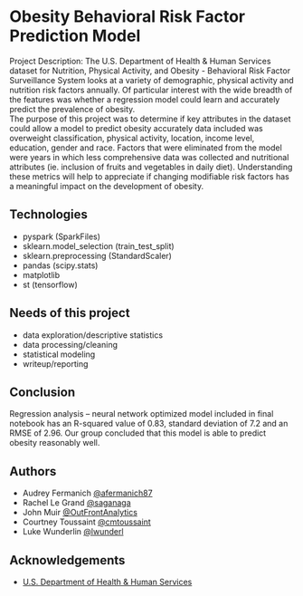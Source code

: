 # Obesity Behavioral Risk Factor Prediction Model 

Project Description: The U.S. Department of Health & Human Services dataset for Nutrition, Physical Activity, and Obesity - Behavioral Risk Factor Surveillance System looks at a variety of demographic, physical activity and nutrition risk factors annually.  Of particular interest with the wide breadth of the features was whether a regression model could learn and accurately predict the prevalence of obesity.  
The purpose of this project was to determine if key attributes in the dataset could allow a model to predict obesity accurately data included was overweight classification, physical activity, location, income level, education, gender and race.  Factors that were eliminated from the model were years in which less comprehensive data was collected and nutritional attributes (ie. inclusion of fruits and vegetables in daily diet).  Understanding these metrics will help to appreciate if changing modifiable risk factors has a meaningful impact on the development of obesity.

## Technologies
-	pyspark (SparkFiles)
-	sklearn.model_selection (train_test_split)
-	sklearn.preprocessing (StandardScaler) 
-	pandas (scipy.stats) 
-	matplotlib
-	st (tensorflow)

## Needs of this project
- data exploration/descriptive statistics
- data processing/cleaning
- statistical modeling
- writeup/reporting

## Conclusion
Regression analysis – neural network optimized model included in final notebook has an R-squared value of 0.83, standard deviation of 7.2 and an RMSE of 2.96.  Our group concluded that this model is able to predict obesity reasonably well.   

## Authors

- Audrey Fermanich [@afermanich87](https://www.github.com/afermanich87)
- Rachel Le Grand [@saganaga](https://github.com/saganaga)
- John Muir [@OutFrontAnalytics](https://github.com/OutFrontAnalytics)
- Courtney Toussaint [@cmtoussaint](https://github.com/cmtoussaint)
- Luke Wunderlin [@lwunderl](https://github.com/lwunderl)

## Acknowledgements

 - [U.S. Department of Health & Human Services](https://catalog.data.gov/dataset/nutrition-physical-activity-and-obesity-behavioral-risk-factor-surveillance-system)
